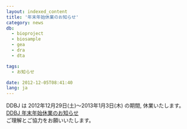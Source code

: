 ```yaml
---
layout: indexed_content
title: '年末年始休業のお知らせ'
category: news
db:
  - bioproject
  - biosample
  - gea
  - dra
  - dta

tags:
  - お知らせ

date: 2012-12-05T08:41:40
lang: ja
---
```


DDBJ は 2012年12月29日(土)～2013年1月3日(木) の期間, 休業いたします。<a href="/news/ja/wn121205.html">DDBJ 年末年始休業のお知らせ</a><br>ご理解とご協力をお願いいたします。
